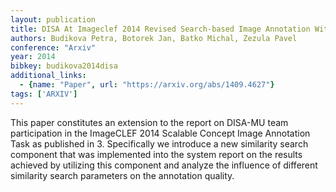 ```yaml
---
layout: publication
title: DISA At Imageclef 2014 Revised Search-based Image Annotation With Decaf Features
authors: Budikova Petra, Botorek Jan, Batko Michal, Zezula Pavel
conference: "Arxiv"
year: 2014
bibkey: budikova2014disa
additional_links:
  - {name: "Paper", url: "https://arxiv.org/abs/1409.4627"}
tags: ['ARXIV']
---
```

This paper constitutes an extension to the report on DISA-MU team participation in the ImageCLEF 2014 Scalable Concept Image Annotation Task as published in 3. Specifically we introduce a new similarity search component that was implemented into the system report on the results achieved by utilizing this component and analyze the influence of different similarity search parameters on the annotation quality.
